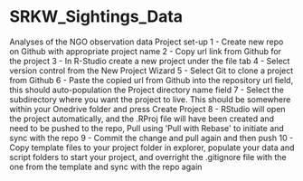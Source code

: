 # SRKW_Sightings_Data
Analyses of the NGO observation data
Project set-up 1 - Create new repo on Github with appropriate project name 2 - Copy url link from Github for the project 3 - In R-Studio create a new project under the file tab 4 - Select version control from the New Project Wizard 5 - Select Git to clone a project from Github 6 - Paste the copied url from Github into the repository url field, this should auto-population the Project directory name field 7 - Select the subdirectory where you want the project to live. This should be somewhere within your Onedrive folder and press Create Project 8 - RStudio will open the project automatically, and the .RProj file will have been created and need to be pushed to the repo, Pull using 'Pull with Rebase' to initiate and sync with the repo 9 - Commit the change and pull again and then push 10 - Copy template files to your project folder in explorer, populate your data and script folders to start your project, and overright the .gitignore file with the one from the template and sync with the repo again
